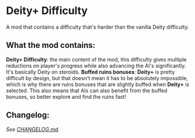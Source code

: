 # Deity+ Difficulty
A mod that contains a difficulty that's harder than the vanilla Deity difficulty.
	
## What the mod contains:
**Deity+ Difficulty**: the main content of the mod, this difficulty gives multiple reductions on player's progress 
while also advancing the AI's significantly. It's basically Deity on steroids.
**Buffed ruins bonuses**: **Deity+** is pretty difficult by design, but that doesn't mean it has to be absolutely 
impossible, which is why there are ruins bonuses that are slightly buffed when **Deity+** is selected. This also 
means that AIs can also benefit from the buffed bonuses, so better explore and find the ruins fast!

## Changelog:
*See [CHANGELOG.md](https://github.com/not-navyblue/Deity-Difficulty/blob/main/CHANGELOG.md).*
